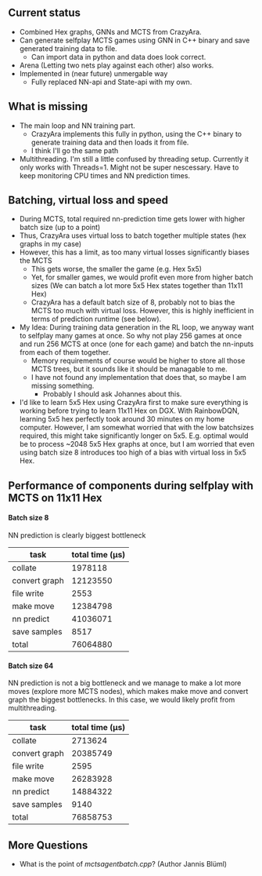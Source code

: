 ## Current status
+ Combined Hex graphs, GNNs and MCTS from CrazyAra.
+ Can generate selfplay MCTS games using GNN in C++ binary and save generated training data to file.
	- Can import data in python and data does look correct.
+ Arena (Letting two nets play against each other) also works.
+ Implemented in (near future) unmergable way
	- Fully replaced NN-api and State-api with my own.

## What is missing
+ The main loop and NN training part.
	- CrazyAra implements this fully in python, using the C++ binary to generate training data and then loads it from file.
	- I think I'll go the same path
+ Multithreading. I'm still a little confused by threading setup. Currently it only works with Threads=1. Might not be super nescessary. Have to keep monitoring CPU times and NN prediction times.

## Batching, virtual loss and speed
+ During MCTS, total required nn-prediction time gets lower with higher batch size (up to a point)
+ Thus, CrazyAra uses virtual loss to batch together multiple states (hex graphs in my case)
+ However, this has a limit, as too many virtual losses significantly biases the MCTS
	- This gets worse, the smaller the game (e.g. Hex 5x5)
	- Yet, for smaller games, we would profit even more from higher batch sizes (We can batch a lot more 5x5 Hex states together than 11x11 Hex)
	- CrazyAra has a default batch size of 8, probably not to bias the MCTS too much with virtual loss. However, this is highly inefficient in terms of prediction runtime (see below).
+ My Idea: During training data generation in the RL loop, we anyway want to selfplay many games at once. So why not play 256 games at once and run 256 MCTS at once (one for each game) and batch the nn-inputs from each of them together. 
	- Memory requirements of course would be higher to store all those MCTS trees, but it sounds like it should be managable to me.
	- I have not found any implementation that does that, so maybe I am missing something.
		* Probably I should ask Johannes about this.
+ I'd like to learn 5x5 Hex using CrazyAra first to make sure everything is working before trying to learn 11x11 Hex on DGX. With RainbowDQN, learning 5x5 hex perfectly took around 30 minutes on my home computer. However, I am somewhat worried that with the low batchsizes required, this might take significantly longer on 5x5. E.g. optimal would be to process ~2048 5x5 Hex graphs at once, but I am worried that even using batch size 8 introduces too high of a bias with virtual loss in 5x5 Hex.

## Performance of components during selfplay with MCTS on 11x11 Hex
#### Batch size 8
NN prediction is clearly biggest bottleneck

|      task      |  total time (μs) |
| -------------- | ---------------- |
|         collate|           1978118|
|   convert graph|          12123550|
|      file write|              2553|
|       make move|          12384798|
|      nn predict|          41036071|
|    save samples|              8517|
|           total|          76064880|


#### Batch size 64
NN prediction is not a big bottleneck and we manage to make a lot more moves (explore more MCTS nodes), which makes make move and convert graph the biggest bottlenecks. In this case, we would likely profit from multithreading.

|      task      |  total time (μs) |
| -------------- | ---------------- |
|         collate|           2713624|
|   convert graph|          20385749|
|      file write|              2595|
|       make move|          26283928|
|      nn predict|          14884322|
|    save samples|              9140|
|           total|          76858753|


## More Questions
+ What is the point of *mctsagentbatch.cpp*? (Author Jannis Blüml)
